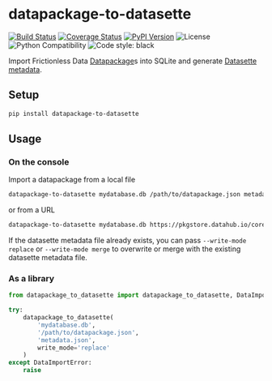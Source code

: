 # datapackage-to-datasette

[![Build Status](https://travis-ci.org/chris48s/datapackage-to-datasette.svg?branch=master)](https://travis-ci.org/chris48s/datapackage-to-datasette)
[![Coverage Status](https://coveralls.io/repos/github/chris48s/datapackage-to-datasette/badge.svg?branch=master)](https://coveralls.io/github/chris48s/datapackage-to-datasette?branch=master)
[![PyPI Version](https://img.shields.io/pypi/v/datapackage-to-datasette.svg)](https://pypi.org/project/datapackage-to-datasette/)
![License](https://img.shields.io/pypi/l/datapackage-to-datasette.svg)
![Python Compatibility](https://img.shields.io/badge/dynamic/json?query=info.requires_python&label=python&url=https%3A%2F%2Fpypi.org%2Fpypi%2Fdatapackage-to-datasette%2Fjson)
![Code style: black](https://img.shields.io/badge/code%20style-black-000000.svg)

Import Frictionless Data
[Datapackage](https://frictionlessdata.io/data-package/)s
into SQLite and generate
[Datasette metadata](https://datasette.readthedocs.io/en/stable/metadata.html).

## Setup

```sh
pip install datapackage-to-datasette
```

## Usage

### On the console

Import a datapackage from a local file

```sh
datapackage-to-datasette mydatabase.db /path/to/datapackage.json metadata.json
```

or from a URL

```sh
datapackage-to-datasette mydatabase.db https://pkgstore.datahub.io/core/co2-ppm/10/datapackage.json metadata.json
```

If the datasette metadata file already exists, you can pass
`--write-mode replace` or `--write-mode merge` to overwrite
or merge with the existing datasette metadata file.

### As a library

```py
from datapackage_to_datasette import datapackage_to_datasette, DataImportError

try:
    datapackage_to_datasette(
        'mydatabase.db',
        '/path/to/datapackage.json',
        'metadata.json',
        write_mode='replace'
    )
except DataImportError:
    raise
```
